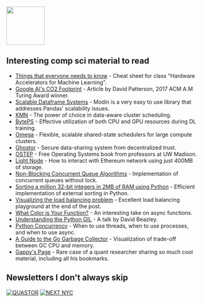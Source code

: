 ### <img src="https://blog.joypixels.com/content/images/2020/09/owl.gif" width="100px">

## Interesting comp sci material to read
- [Things that everyone needs to know](https://cs217.stanford.edu/cheat_sheet) - Cheat sheet for class "Hardware Accelerators for Machine Learning".
- [Google AI's CO2 Footprint](https://blog.google/technology/ai/minimizing-carbon-footprint/) - Article by David Patterson, 2017 ACM A.M Turing Award winner.
- [Scalable Dataframe Systems](https://arxiv.org/pdf/2001.00888.pdf) - Modin is a very easy to use library that addresses Pandas' scalability issues.
- [KMN](https://www.usenix.org/conference/osdi14/technical-sessions/presentation/venkataraman) - The power of choice in data-aware cluster scheduling.
- [BytePS](https://www.usenix.org/conference/osdi20/presentation/jiang) - Effective utilization of both CPU and GPU resources during DL training.
- [Omega](https://static.googleusercontent.com/media/research.google.com/en//pubs/archive/41684.pdf) - Flexible, scalable shared-state schedulers for large compute clusters.
- [Ghostor](https://www.usenix.org/conference/nsdi20/presentation/hu-yuncong) - Secure data-sharing system from decentralized trust.
- [OSTEP](https://pages.cs.wisc.edu/~remzi/OSTEP/#book-chapters) - Free Operating Systems book from professors at UW Madison.
- [Light Node](https://www.alchemy.com/overviews/light-node) - How to interact with Ethereum network using just 400MB of storage.
- [Non-Blocking Concurrent Queue Algorithms](https://dl.acm.org/doi/pdf/10.1145/248052.248106) - Implementation of concurrent queues without lock.
- [Sorting a million 32-bit integers in 2MB of RAM using Python](https://neopythonic.blogspot.com/2008/10/sorting-million-32-bit-integers-in-2mb.html) - Efficient implementation of external sorting in Python.
- [Visualizing the load balancing problem](https://samwho.dev/load-balancing/) - Excellent load balancing playground at the end of the post.
- [What Color is Your Function?](https://journal.stuffwithstuff.com/2015/02/01/what-color-is-your-function/) - An interesting take on async functions.
- [Understanding the Python GIL](https://www.youtube.com/watch?v=Obt-vMVdM8s) - A talk by David Beazley.
- [Python Concurrency](https://www.youtube.com/watch?v=9zinZmE3Ogk) - When to use threads, when to use processes, and when to use async.
- [A Guide to the Go Garbage Collector](https://tip.golang.org/doc/gc-guide#:~:text=Go's%20GC%20uses%20the%20mark,This%20process%20is%20called%20sweeping.) - Visualization of trade-off between GC CPU and memory.
- [Gappy's Page](https://linktr.ee/paleologo) - Rare case of a quant researcher sharing so much cool material, including all his bookmarks.
## Newsletters I don't always skip
[![QUASTOR](https://img.shields.io/badge/QUASTOR-yellow?style=for-the-badge)](https://blog.quastor.org/)
[![NEXT NYC](https://img.shields.io/badge/NEXT_NYC-red?style=for-the-badge)](https://www.nycweeklynewsletter.com/)
